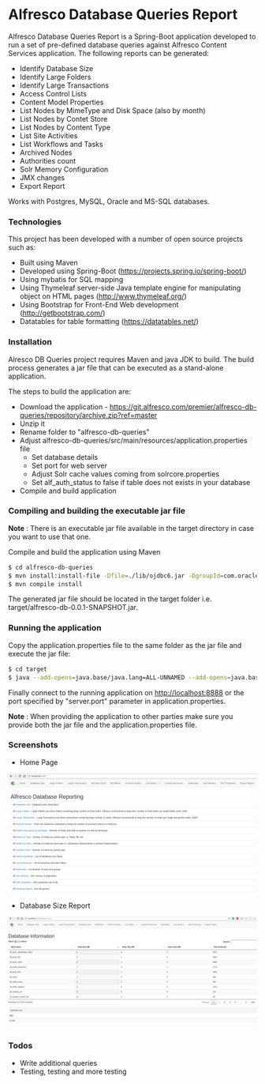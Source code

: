# Alfresco Database Queries Report

Alfresco Database Queries Report is a Spring-Boot application developed to run a set of pre-defined database queries against Alfresco Content Services application. The following reports can be generated:
  - Identify Database Size
  - Identify Large Folders
  - Identify Large Transactions
  - Access Control Lists
  - Content Model Properties
  - List Nodes by MimeType and Disk Space (also by month)
  - List Nodes by Contet Store
  - List Nodes by Content Type
  - List Site Activities
  - List Workflows and Tasks
  - Archived Nodes
  - Authorities count
  - Solr Memory Configuration
  - JMX changes
  - Export Report

  Works with Postgres, MySQL, Oracle and MS-SQL databases.

### Technologies

This project has been developed with a number of open source projects such as:
  - Built using Maven
  - Developed using Spring-Boot (https://projects.spring.io/spring-boot/)
  - Using mybatis for SQL mapping
  - Using Thymeleaf server-side Java template engine for manipulating object on HTML pages (http://www.thymeleaf.org/)
  - Using Bootstrap for Front-End Web development (http://getbootstrap.com/)
  - Datatables for table formatting (https://datatables.net/)


### Installation

Alresco DB Queries project requires Maven and java JDK to build. The build process generates a jar file that can be executed as a stand-alone application.

The steps to build the application are:
 - Download the application - https://git.alfresco.com/premier/alfresco-db-queries/repository/archive.zip?ref=master
 - Unzip it
 - Rename folder to "alfresco-db-queries"
 - Adjust alfresco-db-queries/src/main/resources/application.properties file
    - Set database details
    - Set port for web server
    - Adjust Solr cache values coming from solrcore.properties
    - Set alf_auth_status to false if table does not exists in your database
 - Compile and build application

### Compiling and building the executable jar file

**Note** : There is an executable jar file available in the target directory in case you want to use that one.

Compile and build the application using Maven
```sh
$ cd alfresco-db-queries
$ mvn install:install-file -Dfile=./lib/ojdbc6.jar -DgroupId=com.oracle -DartifactId=ojdbc6 -Dversion=11.2.0.3 -Dpackaging=jar
$ mvn compile install
```

The generated jar file should be located in the target folder i.e. target/alfresco-db-0.0.1-SNAPSHOT.jar.

### Running the application

Copy the application.properties file to the same folder as the jar file and execute the jar file:

```sh
$ cd target
$ java --add-opens=java.base/java.lang=ALL-UNNAMED --add-opens=java.base/java.util=ALL-UNNAMED -jar alfresco-db-0.0.1-SNAPSHOT.jar
```
Finally connect to the running application on [http://localhost:8888](http://localhost:8888) or the port specified by "server.port" parameter in application.properties. 

**Note** : When providing the application to other parties make sure you provide both the jar file and the application.properties file.

### Screenshots

- Home Page

![alt text](images/home.png)

- Database Size Report

![alt text](images/db-info.png)


### Todos

 - Write additional queries
 - Testing, testing and more testing

